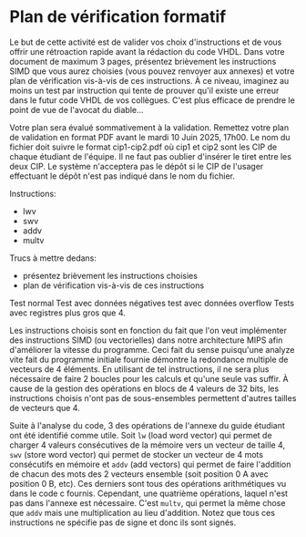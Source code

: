 # Plan de vérification formatif

Le but de cette activité est de valider vos choix d'instructions et de vous offrir une rétroaction rapide avant la
rédaction du code VHDL. Dans votre document de maximum 3 pages, présentez brièvement les instructions
SIMD que vous aurez choisies (vous pouvez renvoyer aux annexes) et votre plan de vérification vis-à-vis de
ces instructions. À ce niveau, imaginez au moins un test par instruction qui tente de prouver qu'il existe une
erreur dans le futur code VHDL de vos collègues. C'est plus efficace de prendre le point de vue de l'avocat
du diable...

Votre plan sera évalué sommativement à la validation.
Remettez votre plan de validation en format PDF avant le mardi 10 Juin 2025, 17h00. Le nom du fichier
doit suivre le format cip1-cip2.pdf où cip1 et cip2 sont les CIP de chaque étudiant de l'équipe. Il ne faut
pas oublier d'insérer le tiret entre les deux CIP. Le système n'acceptera pas le dépôt si le CIP de l'usager
effectuant le dépôt n'est pas indiqué dans le nom du fichier.

Instructions:
- lwv
- swv
- addv
- multv

Trucs à mettre dedans:
- présentez brièvement les instructions choisies
- plan de vérification vis-à-vis de ces instructions

Test normal
Test avec données négatives
test avec données overflow
Tests avec registres plus gros que 4.


Les instructions choisis sont en fonction du fait que l'on veut implémenter des instructions SIMD (ou vectorielles) dans notre architecture MIPS afin d'améliorer
la vitesse du programme. Ceci fait du sense puisqu'une analyze vite fait du programme initiale fournie démontre la redondance multiple de vecteurs de 4 éléments.
En utilisant de tel instructions, il ne sera plus nécessaire de faire 2 boucles pour les calculs et qu'une seule vas suffir. À cause de la gestion des opérations en blocs de 4 valeurs de 32 bits, les instructions choisis n'ont pas de sous-ensembles permettent d'autres tailles de vecteurs que 4.

Suite à l'analyse du code, 3 des opérations de l'annexe du guide étudiant ont été identifié comme utile. Soit `lw` (load word vector) qui permet de charger 4 valeurs consécutives de la mémoire vers un vecteur de taille 4, `swv` (store word vector) qui permet de stocker un vecteur de 4 mots consécutifs en mémoire et `addv` (add vectors) qui permet de faire l'addition de chacun des mots des 2 vecteurs ensemble (soit position 0 A avec position 0 B, etc). Ces derniers sont tous des opérations arithmétiques vu dans le code c fournis. Cependant, une quatrième opérations, laquel n'est pas dans l'annexe est nécessaire. C'est `multv`, qui permet la même chose que `addv` mais une multiplication au lieu d'addition. Notez que tous ces instructions ne spécifie pas de signe et donc ils sont signés.

